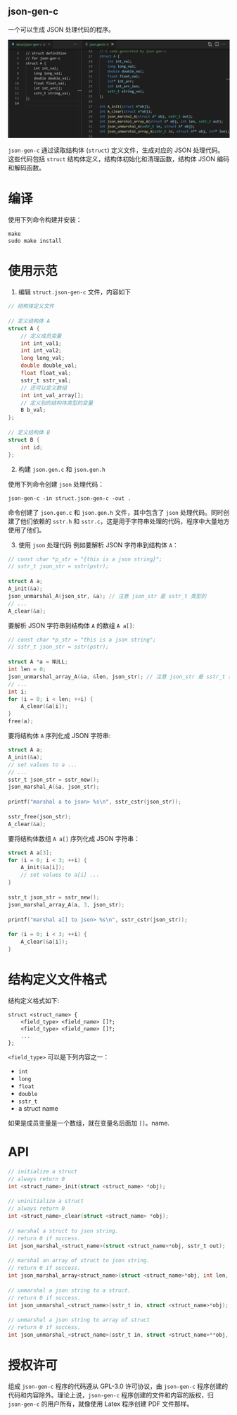 json-gen-c
---

一个可以生成 JSON 处理代码的程序。

![cover](./json-gen-c.png)

`json-gen-c` 通过读取结构体 (`struct`) 定义文件，生成对应的 JSON 处理代码。这些代码包括 `struct` 结构体定义，结构体初始化和清理函数，结构体 JSON 编码和解码函数。

# 编译

使用下列命令构建并安装：

	make
	sudo make install

# 使用示范

1. 编辑 `struct.json-gen-c` 文件，内容如下

```C
// 结构体定义文件

// 定义结构体 A
struct A {
    // 定义成员变量
    int int_val1;
    int int_val2;
    long long_val;
    double double_val;
    float float_val;
    sstr_t sstr_val;
    // 还可以定义数组
    int int_val_array[];
    // 定义别的结构体类型的变量
    B b_val;
};

// 定义结构体 B
struct B {
    int id;
};
```

2. 构建 `json.gen.c` 和 `json.gen.h`

使用下列命令创建 `json` 处理代码：

	json-gen-c -in struct.json-gen-c -out .

命令创建了 `json.gen.c` 和 `json.gen.h` 文件，其中包含了 `json` 处理代码。同时创建了他们依赖的 `sstr.h` 和 `sstr.c`，这是用于字符串处理的代码，程序中大量地方使用了他们。

3. 使用 `json` 处理代码
例如要解析 JSON 字符串到结构体 `A`：

```C
// const char *p_str = "{this is a json string}";
// sstr_t json_str = sstr(pstr);

struct A a;
A_init(&a);
json_unmarshal_A(json_str, &a); // 注意 json_str 是 sstr_t 类型的
// ...
A_clear(&a);
```

要解析 JSON 字符串到结构体 `A` 的数组 `A a[]`:

```C
// const char *p_str = "this is a json string";
// sstr_t json_str = sstr(pstr);

struct A *a = NULL;
int len = 0;
json_unmarshal_array_A(&a, &len, json_str); // 注意 json_str 是 sstr_t 类型的
// ...
int i;
for (i = 0; i < len; ++i) {
    A_clear(&a[i]);
}
free(a);
```

要将结构体 `A` 序列化成 JSON 字符串:

```C
struct A a;
A_init(&a);
// set values to a ...
// ...
sstr_t json_str = sstr_new();
json_marshal_A(&a, json_str);

printf("marshal a to json> %s\n", sstr_cstr(json_str));

sstr_free(json_str);
A_clear(&a);
```

要将结构体数组 `A a[]` 序列化成 JSON 字符串：

```C
struct A a[3];
for (i = 0; i < 3; ++i) {
    A_init(&a[i]);
    // set values to a[i] ...
}

sstr_t json_str = sstr_new();
json_marshal_array_A(a, 3, json_str);

printf("marshal a[] to json> %s\n", sstr_cstr(json_str));

for (i = 0; i < 3; ++i) {
    A_clear(&a[i]);
}
```

# 结构定义文件格式

结构定义格式如下:

```
struct <struct_name> {
    <field_type> <field_name> []?;
    <field_type> <field_name> []?;
    ...
};
```

`<field_type>` 可以是下列内容之一：

- `int`
- `long`
- `float`
- `double`
- `sstr_t`
- a struct name

如果是成员变量是一个数组，就在变量名后面加 `[]`。name.

# API

```C
// initialize a struct
// always return 0
int <struct_name>_init(struct <struct_name> *obj);

// uninitialize a struct
// always return 0
int <struct_name>_clear(struct <struct_name> *obj);

// marshal a struct to json string.
// return 0 if success.
int json_marshal_<struct_name>(struct <struct_name>*obj, sstr_t out);

// marshal an array of struct to json string.
// return 0 if success.
int json_marshal_array<struct_name>(struct <struct_name>*obj, int len, sstr_t out);

// unmarshal a json string to a struct.
// return 0 if success.
int json_unmarshal_<struct_name>(sstr_t in, struct <struct_name>*obj);

// unmarshal a json string to array of struct
// return 0 if success.
int json_unmarshal_<struct_name>(sstr_t in, struct <struct_name>**obj, int *len);
```

# 授权许可

组成 `json-gen-c` 程序的代码遵从 GPL-3.0 许可协议，由 `json-gen-c` 程序创建的代码和内容除外。理论上说，`json-gen-c` 程序创建的文件和内容的版权，归 `json-gen-c` 的用户所有，就像使用 Latex 程序创建 PDF 文件那样。
